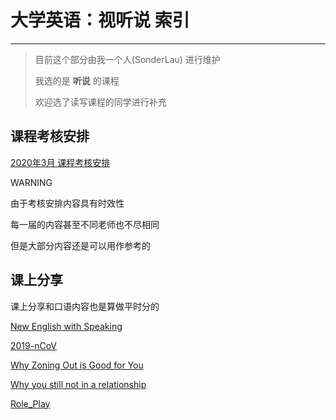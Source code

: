# 大学英语：视听说 索引

------

> 目前这个部分由我一个人(SonderLau) 进行维护
>
> 我选的是 **听说** 的课程
>
> 欢迎选了读写课程的同学进行补充

## 课程考核安排

[2020年3月 课程考核安排](https://hzieefiles-1300064754.cos.ap-shanghai.myqcloud.com/Y1S2/University_ListeningAndSpeaking/课程考核安排.zip)

WARNING

由于考核安排内容具有时效性

每一届的内容甚至不同老师也不尽相同

但是大部分内容还是可以用作参考的

## 课上分享

课上分享和口语内容也是算做平时分的

[New English with Speaking](./WeeklySpeeches/[01]NewEnglishWithSpeaking.md)

[2019-nCoV](./WeeklySpeeches/[02]2019nCoV.md)

[Why Zoning Out is Good for You](./WeeklySpeeches/[03]WhyZoningOutisGoodforYou.md)

[Why you still not in a relationship](./WeeklySpeeches/[04]Whyyoustillnotinarelationship.md)

[Role_Play](./WeeklySpeeches/[05]Role_Play.md)
